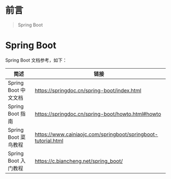 # 前言

> Spring Boot

# Spring Boot

Spring Boot 文档参考，如下：

 **简述**                       | **链接**                                                      
------------------------------|-------------------------------------------------------------
 Spring Boot 中文文档    | https://springdoc.cn/spring-boot/index.html
 Spring Boot 指南    | https://springdoc.cn/spring-boot/howto.html#howto
 Spring Boot 菜鸟教程    | https://www.cainiaojc.com/springboot/springboot-tutorial.html
 Spring Boot 入门教程    | https://c.biancheng.net/spring_boot/